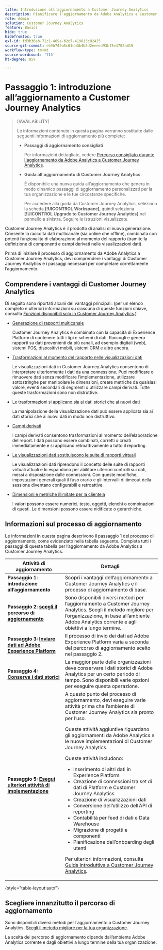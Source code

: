 ```yaml
---
title: Introduzione all’aggiornamento a Customer Journey Analytics
description: Pianificare l’aggiornamento da Adobe Analytics a Customer Journey Analytics
role: Admin
solution: Customer Journey Analytics
feature: Basics
hide: true
hidefromtoc: true
exl-id: fd3b36ab-72c1-469a-b2c7-419813c82425
source-git-commit: eb9b749a5c61da3b4b5d2eeeed93bf5e4702a415
workflow-type: tm+mt
source-wordcount: '715'
ht-degree: 85%

---
```


# Passaggio 1: introduzione all’aggiornamento a Customer Journey Analytics

>[!AVAILABILITY]
>
>Le informazioni contenute in questa pagina verranno sostituite dalle seguenti informazioni di aggiornamento più complete: <ul><li>**Passaggi di aggiornamento consigliati**<p>Per informazioni dettagliate, vedere [Percorso consigliato durante l&#39;aggiornamento da Adobe Analytics a Customer Journey Analytics](/help/getting-started/cja-upgrade/cja-upgrade-recommendations.md).</p></li><li>**Guida all&#39;aggiornamento di Customer Journey Analytics**<p>È disponibile una nuova guida all’aggiornamento che genera in modo dinamico passaggi di aggiornamento personalizzati per la tua organizzazione e le tue circostanze specifiche.</p><p>Per accedere alla guida da Customer Journey Analytics, seleziona la scheda **[!UICONTROL Workspace]**, quindi seleziona **[!UICONTROL Upgrade to Customer Journey Analytics]** nel pannello a sinistra. Seguire le istruzioni visualizzate.</p></li></ul>

Customer Journey Analytics è il prodotto di analisi di nuova generazione. Consente la raccolta dati multicanale (sia online che offline), combinata con potenti funzionalità di elaborazione al momento del rapporto (tramite la definizione di componenti e campi derivati nelle visualizzazioni dati).

Prima di iniziare il processo di aggiornamento da Adobe Analytics a Customer Journey Analytics, devi comprendere i vantaggi di Customer Journey Analytics e i passaggi necessari per completare correttamente l’aggiornamento.

## Comprendere i vantaggi di Customer Journey Analytics

Di seguito sono riportati alcuni dei vantaggi principali: (per un elenco completo e ulteriori informazioni su ciascuna di queste funzioni chiave, consulta [Funzioni disponibili solo in Customer Journey Analytics](/help/getting-started/aa-vs-cja/cja-aa.md#adobe-customer-journey-analytics-features-not-available-in-adobe-analytics).)

* [Generazione di rapporti multicanale](/help/getting-started/aa-to-cja-user.md#changes-to-data-architecture)

  Customer Journey Analytics è combinato con la capacità di Experience Platform di contenere tutti i tipi e schemi di dati. Raccogli e genera rapporti su dati provenienti da più canali, ad esempio digitali (web), sistemi POS, dispositivi mobili, sistemi CRM e altro ancora.

* [Trasformazioni al momento del rapporto nelle visualizzazioni dati](/help/getting-started/aa-vs-cja/vrs-dataview-sandbox-adc.md#customer-journey-analytics-data-views)

  Le visualizzazioni dati in Customer Journey Analytics consentono di interpretare ulteriormente i dati da una connessione. Puoi modificare o rimuovere dati senza modificare l’implementazione, utilizzare sottostringhe per manipolare le dimensioni, creare metriche da qualsiasi valore, eventi secondari di segmenti o utilizzare campi derivati. Tutte queste trasformazioni sono non distruttive.

* [Le trasformazioni si applicano sia ai dati storici che ai nuovi dati](/help/getting-started/aa-vs-cja/vrs-dataview-sandbox-adc.md)

  La manipolazione della visualizzazione dati può essere applicata sia ai dati storici che ai nuovi dati in modo non distruttivo.

* [Campi derivati](/help/data-views/derived-fields/derived-fields.md)

  I campi derivati consentono trasformazioni al momento dell’elaborazione del report. I dati possono essere combinati, corretti o creati immediatamente e si applicano retroattivamente a tutto il reporting.

* [Le visualizzazioni dati sostituiscono le suite di rapporti virtuali](/help/getting-started/aa-to-cja-user.md#changes-to-the-concept-of-virtual-report-suites)

  Le visualizzazioni dati riprendono il concetto delle suite di rapporti virtuali attuali e lo espandono per abilitare ulteriori controlli sui dati, messi a disposizione dalle connessioni. Con queste modifiche, impostazioni generali quali il fuso orario e gli intervalli di timeout della sessione diventano configurabili e retroattive.

* [Dimensioni e metriche illimitate per la clientela](/help/getting-started/aa-to-cja-user.md#changes-to-the-concept-of-evars-and-props)

  I valori possono essere numerici, testo, oggetti, elenchi o combinazioni di questi. Le dimensioni possono essere nidificate o gerarchiche.

## Informazioni sul processo di aggiornamento

<!-- Include a graphic of the end-to-end process, as well as links to each step of the process -->
Le informazioni in questa pagina descrivono il passaggio 1 del processo di aggiornamento, come evidenziato nella tabella seguente. Completa tutti i passaggi di questa tabella per l’aggiornamento da Adobe Analytics a Customer Journey Analytics.

| Attività di aggiornamento | Dettagli |
|---------|----------|
| <span class="preview">**Passaggio 1: introduzione all’aggiornamento**</span> | <span class="preview">Scopri i vantaggi dell’aggiornamento a Customer Journey Analytics e il processo di aggiornamento di base.</span> |
| **Passaggio 2: [scegli il percorso di aggiornamento](/help/getting-started/cja-upgrade/cja-upgrade-path.md)** | Sono disponibili diversi metodi per l’aggiornamento a Customer Journey Analytics. Scegli il metodo migliore per l’organizzazione, in base all’ambiente Adobe Analytics corrente e agli obiettivi a lungo termine. |
| **Passaggio 3: [Inviare dati ad Adobe Experience Platform](/help/getting-started/cja-upgrade/cja-upgrade-send-to-platform.md)** | Il processo di invio dei dati ad Adobe Experience Platform varia a seconda del percorso di aggiornamento scelto nel passaggio 2. |
| **Passaggio 4: [Conserva i dati storici](/help/getting-started/cja-upgrade/cja-upgrade-historical-data.md)** | La maggior parte delle organizzazioni deve conservare i dati storici di Adobe Analytics per un certo periodo di tempo. Sono disponibili varie opzioni per eseguire questa operazione. |
| **Passaggio 5: [Esegui ulteriori attività di implementazione](/help/getting-started/cja-getting-started.md)** | A questo punto del processo di aggiornamento, devi eseguire varie attività prima che l’ambiente di Customer Journey Analytics sia pronto per l’uso.<p>Queste attività aggiuntive riguardano gli aggiornamenti da Adobe Analytics e le nuove implementazioni di Customer Journey Analytics.</p><p>Queste attività includono:</p><ul><li>Inserimento di altri dati in Experience Platform</li><li>Creazione di connessioni tra set di dati di Platform e Customer Journey Analytics</li><li>Creazione di visualizzazioni dati</li><li>Conversione dell’utilizzo dell’API di reporting</li><li>Contabilità per feed di dati e Data Warehouse</li><li>Migrazione di progetti e componenti</li><li>Pianificazione dell’onboarding degli utenti</li></ul> <p>Per ulteriori informazioni, consulta [Guida introduttiva a Customer Journey Analytics](/help/getting-started/cja-getting-started.md). |

{style="table-layout:auto"}

## Scegliere innanzitutto il percorso di aggiornamento

Sono disponibili diversi metodi per l’aggiornamento a Customer Journey Analytics. [Scegli il metodo migliore per la tua organizzazione](/help/getting-started/cja-upgrade/cja-upgrade-path.md).

La scelta del percorso di aggiornamento dipende dall’ambiente Adobe Analytics corrente e dagli obiettivi a lungo termine della tua organizzazione.
